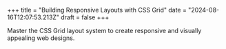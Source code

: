 +++
title = "Building Responsive Layouts with CSS Grid"
date = "2024-08-16T12:07:53.213Z"
draft = false
+++

  Master the CSS Grid layout system to create responsive and visually appealing web designs.
        